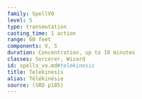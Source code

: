```yaml
---
family: SpellVO
level: 5
type: transmutation
casting_time: 1 action
range: 60 feet
components: V, S
duration: Concentration, up to 10 minutes
classes: Sorcerer, Wizard
id: spells_vo.md#telekinesis
title: Telekinesis
alias: Télékinésie
source: (SRD p185)
---
```


